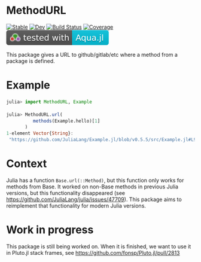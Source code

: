 # MethodURL

[![Stable](https://img.shields.io/badge/docs-stable-blue.svg)](https://adrhill.github.io/MethodURL.jl/stable/)
[![Dev](https://img.shields.io/badge/docs-dev-blue.svg)](https://adrhill.github.io/MethodURL.jl/dev/)
[![Build Status](https://github.com/adrhill/MethodURL.jl/actions/workflows/CI.yml/badge.svg?branch=main)](https://github.com/adrhill/MethodURL.jl/actions/workflows/CI.yml?query=branch%3Amain)
[![Coverage](https://codecov.io/gh/adrhill/MethodURL.jl/branch/main/graph/badge.svg)](https://codecov.io/gh/adrhill/MethodURL.jl)
[![Aqua](https://raw.githubusercontent.com/JuliaTesting/Aqua.jl/master/badge.svg)](https://github.com/JuliaTesting/Aqua.jl)

This package gives a URL to github/gitlab/etc where a method from a package is defined. 

# Example

```julia
julia> import MethodURL, Example

julia> MethodURL.url(
          methods(Example.hello)[1]
       )
1-element Vector{String}:
 "https://github.com/JuliaLang/Example.jl/blob/v0.5.5/src/Example.jl#L9"

```


# Context

Julia has a function `Base.url(::Method)`, but this function only works for methods from Base. It worked on non-Base methods in previous Julia versions, but this functionality disappeared (see https://github.com/JuliaLang/julia/issues/47709). This package aims to reimplement that functionality for modern Julia versions.

# Work in progress
This package is still being worked on. When it is finished, we want to use it in Pluto.jl stack frames, see https://github.com/fonsp/Pluto.jl/pull/2813


